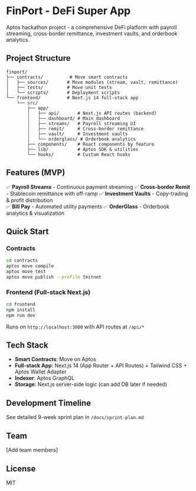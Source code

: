 # FinPort - DeFi Super App

Aptos hackathon project - a comprehensive DeFi platform with payroll streaming, cross-border remittance, investment vaults, and orderbook analytics.

## Project Structure

```
finport/
├── contracts/          # Move smart contracts
│   ├── sources/       # Move modules (stream, vault, remittance)
│   ├── tests/         # Move unit tests
│   └── scripts/       # Deployment scripts
└── frontend/          # Next.js 14 full-stack app
    └── src/
        ├── app/
        │   ├── api/       # Next.js API routes (backend)
        │   ├── dashboard/ # Main dashboard
        │   ├── streams/   # Payroll streaming UI
        │   ├── remit/     # Cross-border remittance
        │   ├── vault/     # Investment vaults
        │   └── orderglass/ # Orderbook analytics
        ├── components/    # React components by feature
        ├── lib/           # Aptos SDK & utilities
        └── hooks/         # Custom React hooks
```

## Features (MVP)

✅ **Payroll Streams** - Continuous payment streaming
✅ **Cross-border Remit** - Stablecoin remittance with off-ramp
✅ **Investment Vaults** - Copy-trading & profit distribution  
✅ **Bill Pay** - Automated utility payments
✅ **OrderGlass** - Orderbook analytics & visualization

## Quick Start

### Contracts
```bash
cd contracts
aptos move compile
aptos move test
aptos move publish --profile testnet
```

### Frontend (Full-stack Next.js)
```bash
cd frontend
npm install
npm run dev
```

Runs on `http://localhost:3000` with API routes at `/api/*`

## Tech Stack

- **Smart Contracts**: Move on Aptos
- **Full-stack App**: Next.js 14 (App Router + API Routes) + Tailwind CSS + Aptos Wallet Adapter
- **Indexer**: Aptos GraphQL
- **Storage**: Next.js server-side logic (can add DB later if needed)

## Development Timeline

See detailed 9-week sprint plan in `/docs/sprint-plan.md`

## Team

[Add team members]

## License

MIT